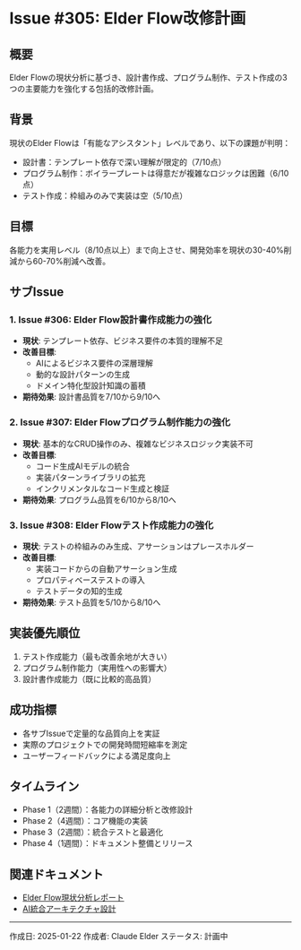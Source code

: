 # Issue #305: Elder Flow改修計画

## 概要
Elder Flowの現状分析に基づき、設計書作成、プログラム制作、テスト作成の3つの主要能力を強化する包括的改修計画。

## 背景
現状のElder Flowは「有能なアシスタント」レベルであり、以下の課題が判明：
- 設計書：テンプレート依存で深い理解が限定的（7/10点）
- プログラム制作：ボイラープレートは得意だが複雑なロジックは困難（6/10点）
- テスト作成：枠組みのみで実装は空（5/10点）

## 目標
各能力を実用レベル（8/10点以上）まで向上させ、開発効率を現状の30-40%削減から60-70%削減へ改善。

## サブIssue

### 1. Issue #306: Elder Flow設計書作成能力の強化
- **現状**: テンプレート依存、ビジネス要件の本質的理解不足
- **改善目標**: 
  - AIによるビジネス要件の深層理解
  - 動的な設計パターンの生成
  - ドメイン特化型設計知識の蓄積
- **期待効果**: 設計書品質を7/10から9/10へ

### 2. Issue #307: Elder Flowプログラム制作能力の強化
- **現状**: 基本的なCRUD操作のみ、複雑なビジネスロジック実装不可
- **改善目標**:
  - コード生成AIモデルの統合
  - 実装パターンライブラリの拡充
  - インクリメンタルなコード生成と検証
- **期待効果**: プログラム品質を6/10から8/10へ

### 3. Issue #308: Elder Flowテスト作成能力の強化
- **現状**: テストの枠組みのみ生成、アサーションはプレースホルダー
- **改善目標**:
  - 実装コードからの自動アサーション生成
  - プロパティベーステストの導入
  - テストデータの知的生成
- **期待効果**: テスト品質を5/10から8/10へ

## 実装優先順位
1. テスト作成能力（最も改善余地が大きい）
2. プログラム制作能力（実用性への影響大）
3. 設計書作成能力（既に比較的高品質）

## 成功指標
- 各サブIssueで定量的な品質向上を実証
- 実際のプロジェクトでの開発時間短縮率を測定
- ユーザーフィードバックによる満足度向上

## タイムライン
- Phase 1（2週間）：各能力の詳細分析と改修設計
- Phase 2（4週間）：コア機能の実装
- Phase 3（2週間）：統合テストと最適化
- Phase 4（1週間）：ドキュメント整備とリリース

## 関連ドキュメント
- [Elder Flow現状分析レポート](../reports/elder_flow_current_state_analysis.md)
- [AI統合アーキテクチャ設計](../technical/ai_integration_architecture.md)

---
作成日: 2025-01-22
作成者: Claude Elder
ステータス: 計画中